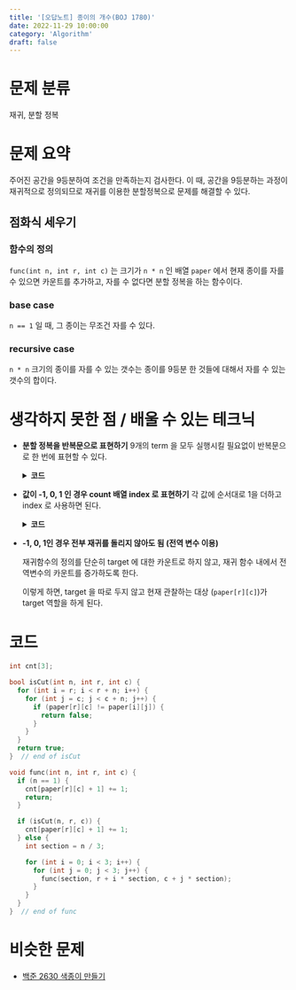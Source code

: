 ```yaml
---
title: '[오답노트] 종이의 개수(BOJ 1780)'
date: 2022-11-29 10:00:00
category: 'Algorithm'
draft: false
---
```


# 문제 분류

재귀, 분할 정복

# 문제 요약

주어진 공간을 9등분하여 조건을 만족하는지 검사한다.
이 때, 공간을 9등분하는 과정이 재귀적으로 정의되므로 재귀를 이용한 분할정복으로 문제를 해결할 수 있다.

## 점화식 세우기

### 함수의 정의

`func(int n, int r, int c)` 는 크기가 `n * n` 인 배열 `paper` 에서 현재 종이를 자를 수 있으면 카운트를 추가하고, 자를 수 없다면 분할 정복을 하는 함수이다.

### base case

`n == 1` 일 때, 그 종이는 무조건 자를 수 있다.

### recursive case

`n * n` 크기의 종이를 자를 수 있는 갯수는 종이를 9등분 한 것들에 대해서 자를 수 있는 갯수의 합이다.

# 생각하지 못한 점 / 배울 수 있는 테크닉

- **분할 정복을 반복문으로 표현하기**
  9개의 term 을 모두 실행시킬 필요없이 반복문으로 한 번에 표현할 수 있다.

   <details>
    <summary><b>코드</b></summary>
    <div markdown="1">

  ```cpp
  for (int i = 0; i < 3; i++) {
    for (int j = 0; j < 3; j++) {
      func(section, r + i * section, c + j * section);
    }
  }
  ```

    </div>
    </details>

- **값이 -1, 0, 1 인 경우 count 배열 index 로 표현하기**
  각 값에 순서대로 1을 더하고 index 로 사용하면 된다.

    <details>
     <summary><b>코드</b></summary>
     <div markdown="1">

  ```cpp
  int cnt[3];

  // paper[r][c] 값의 count 증가
  // 관찰하는 값이 -1, 0, 1 이므로 1을 더해도 순서대로이다.
  cnt[paper[r][c] + 1] += 1;
  ```

     </div>
     </details>

- **-1, 0, 1인 경우 전부 재귀를 돌리지 않아도 됨 (전역 변수 이용)**

  재귀함수의 정의를 단순히 target 에 대한 카운트로 하지 않고,
  재귀 함수 내에서 전역변수의 카운트를 증가하도록 한다.

  이렇게 하면, target 을 따로 두지 않고 현재 관찰하는 대상 (`paper[r][c]`)가 target 역할을 하게 된다.

# 코드

```cpp
int cnt[3];

bool isCut(int n, int r, int c) {
  for (int i = r; i < r + n; i++) {
    for (int j = c; j < c + n; j++) {
      if (paper[r][c] != paper[i][j]) {
        return false;
      }
    }
  }
  return true;
}  // end of isCut

void func(int n, int r, int c) {
  if (n == 1) {
    cnt[paper[r][c] + 1] += 1;
    return;
  }

  if (isCut(n, r, c)) {
    cnt[paper[r][c] + 1] += 1;
  } else {
    int section = n / 3;

    for (int i = 0; i < 3; i++) {
      for (int j = 0; j < 3; j++) {
        func(section, r + i * section, c + j * section);
      }
    }
  }
}  // end of func
```

# 비슷한 문제

- [백준 2630 색종이 만들기](https://www.acmicpc.net/problem/2630)
